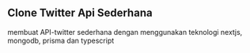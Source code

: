 ## Clone Twitter Api Sederhana 
membuat API-twitter sederhana dengan menggunakan teknologi nextjs, mongodb, prisma dan typescript
